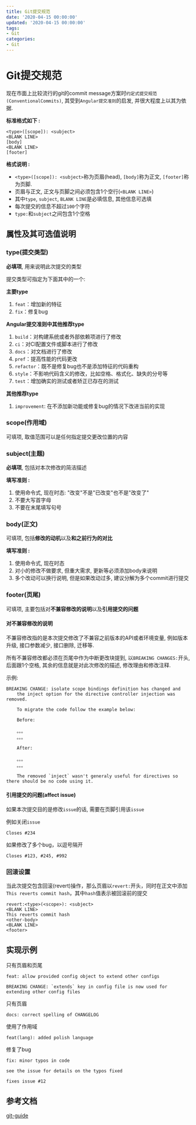 ```yaml
---
title: Git提交规范
date: '2020-04-15 00:00:00'
updated: '2020-04-15 00:00:00'
tags:
- Git
categories:
- Git
---
```

# Git提交规范

现在市面上比较流行的git的commit message方案时`约定式提交规范(ConventionalCommits)`, 其受到`Angular提交准则`的启发, 并很大程度上以其为依据. 

**标准格式如下 :**

```
<type>([scope]): <subject>
<BLANK LINE>
[body]
<BLANK LINE>
[footer]
```

**格式说明 :**

- `<type>([scope]): <subject>`称为页眉(head), `[body]`称为正文, `[footer]`称为页脚.
- 页眉与正文, 正文与页脚之间必须包含1个空行(`<BLANK LINE>`)
- 其中`type`, `subject`, `BLANK LINE`是必填信息, 其他信息可选填
- 每次提交的信息不超过`100`个字符
- `type:`和`subject`之间包含1个空格


## 属性及其可选值说明

### type(提交类型)

**必填项**, 用来说明此次提交的类型

提交类型可指定为下面其中的一个:

**主要type**

1. `feat`：增加新的特征
2. `fix`：修复bug

**Angular提交准则中其他推荐type**

1. `build`：对构建系统或者外部依赖项进行了修改
2. `ci`：对CI配置文件或脚本进行了修改
3. `docs`：对文档进行了修改
4. `pref`：提高性能的代码更改
5. `refactor`：既不是修复bug也不是添加特征的代码重构
6. `style`：不影响代码含义的修改，比如空格、格式化、缺失的分号等
7. `test`：增加确实的测试或者矫正已存在的测试

**其他推荐type**

1. `improvement`: 在不添加新功能或修复bug的情况下改进当前的实现

### scope(作用域)

可填项, 取值范围可以是任何指定提交更改位置的内容

### subject(主题)

**必填项**, 包括对本次修改的简洁描述

**填写准则 :**

1. 使用命令式, 现在时态: "改变"不是"已改变"也不是"改变了"
2. 不要大写首字母
3. 不要在末尾填写句号

### body(正文)

可填项, 包括**修改的动机**以及**和之前行为的对比**

**填写准则 :**

1. 使用命令式, 现在时态
2. 对小的修改不做要求, 但重大需求, 更新等必须添加body来说明
3. 多个改动可以换行说明, 但是如果改动过多, 建议分解为多个commit进行提交

### footer(页尾)

可填项, 主要包括对**不兼容修改的说明**以及**引用提交的问题**

#### 对不兼容修改的说明

不兼容修改指的是本次提交修改了不兼容之前版本的API或者环境变量, 例如版本升级, 接口参数减少, 接口删除, 迁移等.

所有不兼容修改都必须在页尾中作为中断更改块提到, 以`BREAKING CHANGES:`开头, 后面跟1个空格, 其余的信息就是对此次修改的描述, 修改理由和修改注释.

示例:
```
BREAKING CHANGE: isolate scope bindings definition has changed and
    the inject option for the directive controller injection was removed.
    
    To migrate the code follow the example below:
    
    Before:
    
    。。。
    。。。
    
    After:
    
    。。。
    。。。
    
    The removed `inject` wasn't generaly useful for directives so there should be no code using it.
```

#### 引用提交的问题(affect issue)

如果本次提交目的是修改`issue`的话, 需要在页脚引用该`issue`

例如关闭`issue`
```
Closes #234
```

如果修改了多个bug，以逗号隔开
```
Closes #123, #245, #992
```

### 回滚设置

当此次提交包含回滚(revert)操作，那么页眉以`revert:`开头，同时在正文中添加`This reverts commit hash`，其中`hash`值表示被回滚前的提交

```
revert:<type>(<scope>): <subject>
<BLANK LINE>
This reverts commit hash
<other-body>
<BLANK LINE>
<footer>
```

## 实现示例

只有页眉和页尾
```
feat: allow provided config object to extend other configs

BREAKING CHANGE: `extends` key in config file is now used for extending other config files
```

只有页眉
```
docs: correct spelling of CHANGELOG
```

使用了作用域
```
feat(lang): added polish language
```

修复了bug
```
fix: minor typos in code

see the issue for details on the typos fixed

fixes issue #12
```

## 参考文档

[git-guide](https://zj-git-guide.readthedocs.io/zh_CN/stable/message-guideline.html)

